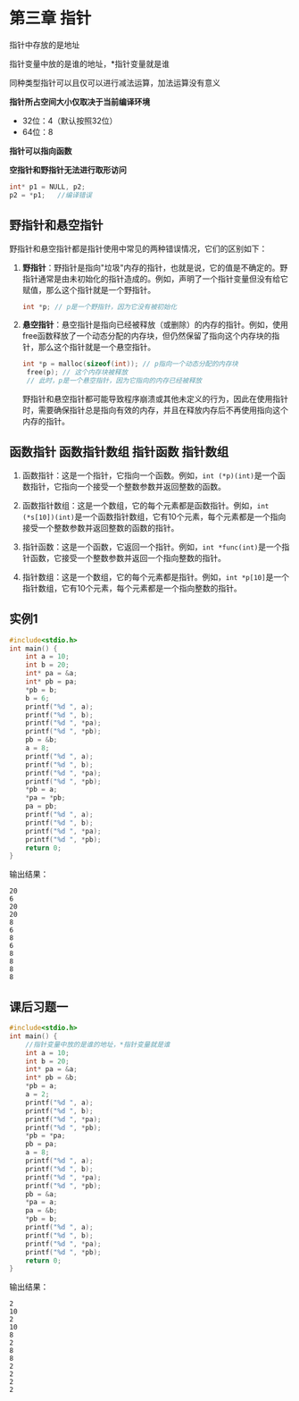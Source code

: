 # 第三章 指针

指针中存放的是地址

指针变量中放的是谁的地址，*指针变量就是谁

同种类型指针可以且仅可以进行减法运算，加法运算没有意义

**指针所占空间大小仅取决于当前编译环境**
- 32位：4（默认按照32位）
- 64位：8

**指针可以指向函数**

**空指针和野指针无法进行取形访问**

```C
int* p1 = NULL, p2;
p2 = *p1;	//编译错误
```

## 野指针和悬空指针

野指针和悬空指针都是指针使用中常见的两种错误情况，它们的区别如下：
1. **野指针**：野指针是指向"垃圾"内存的指针，也就是说，它的值是不确定的。野指针通常是由未初始化的指针造成的。例如，声明了一个指针变量但没有给它赋值，那么这个指针就是一个野指针。
   ```C
   int *p; // p是一个野指针，因为它没有被初始化
   ```
2. **悬空指针**：悬空指针是指向已经被释放（或删除）的内存的指针。例如，使用free函数释放了一个动态分配的内存块，但仍然保留了指向这个内存块的指针，那么这个指针就是一个悬空指针。
   ```C
   int *p = malloc(sizeof(int)); // p指向一个动态分配的内存块
	free(p); // 这个内存块被释放
	// 此时，p是一个悬空指针，因为它指向的内存已经被释放
   ```
   野指针和悬空指针都可能导致程序崩溃或其他未定义的行为，因此在使用指针时，需要确保指针总是指向有效的内存，并且在释放内存后不再使用指向这个内存的指针。

## 函数指针 函数指针数组 指针函数 指针数组

1. 函数指针：这是一个指针，它指向一个函数。例如，`int (*p)(int)`是一个函数指针，它指向一个接受一个整数参数并返回整数的函数。

2. 函数指针数组：这是一个数组，它的每个元素都是函数指针。例如，`int (*s[10])(int)`是一个函数指针数组，它有10个元素，每个元素都是一个指向接受一个整数参数并返回整数的函数的指针。

3. 指针函数：这是一个函数，它返回一个指针。例如，`int *func(int)`是一个指针函数，它接受一个整数参数并返回一个指向整数的指针。

4. 指针数组：这是一个数组，它的每个元素都是指针。例如，`int *p[10]`是一个指针数组，它有10个元素，每个元素都是一个指向整数的指针。

## 实例1

```C
#include<stdio.h>
int main() {
	int a = 10;
	int b = 20;
	int* pa = &a;
	int* pb = pa;
	*pb = b;
	b = 6;
	printf("%d ", a);
	printf("%d ", b);
	printf("%d ", *pa);
	printf("%d ", *pb);
	pb = &b;
	a = 8;
	printf("%d ", a);
	printf("%d ", b);
	printf("%d ", *pa);
	printf("%d ", *pb);
	*pb = a;
	*pa = *pb;
	pa = pb;
	printf("%d ", a);
	printf("%d ", b);
	printf("%d ", *pa);
	printf("%d ", *pb);
	return 0;
}
```

输出结果：

```text
20
6
20
20
8
6
8
6
8
8
8
8
```

## 课后习题一

```C
#include<stdio.h>
int main() {
	//指针变量中放的是谁的地址，*指针变量就是谁
	int a = 10;
	int b = 20;
	int* pa = &a;
	int* pb = &b;
	*pb = a;
	a = 2;
	printf("%d ", a);
	printf("%d ", b);
	printf("%d ", *pa);
	printf("%d ", *pb);
	*pb = *pa;
	pb = pa;
	a = 8;
	printf("%d ", a);
	printf("%d ", b);
	printf("%d ", *pa);
	printf("%d ", *pb);
	pb = &a;
	*pa = a;
	pa = &b;
	*pb = b;
	printf("%d ", a);
	printf("%d ", b);
	printf("%d ", *pa); 
	printf("%d ", *pb);
	return 0;
}
```

输出结果：

```text
2
10
2
10
8
2
8
8
2
2
2
2
```

